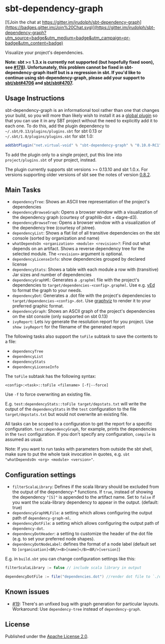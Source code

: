 # sbt-dependency-graph

[![Join the chat at https://gitter.im/jrudolph/sbt-dependency-graph](https://badges.gitter.im/Join%20Chat.svg)](https://gitter.im/jrudolph/sbt-dependency-graph?utm_source=badge&utm_medium=badge&utm_campaign=pr-badge&utm_content=badge)

Visualize your project's dependencies.

**Note: sbt >= 1.3.x is currently not supported (but hopefully fixed soon), see [#178](https://github.com/jrudolph/sbt-dependency-graph/issues/178)). Unfortunately, this problem cannot be fixed in sbt-dependency-graph itself but is a regression in sbt. If you'd like to continue using sbt-dependency-graph, please add your support to [sbt/sbt#4706](https://github.com/sbt/sbt/issues/4706) and [sbt/sbt#4707](https://github.com/sbt/sbt/issues/4707).** 

## Usage Instructions

sbt-dependency-graph is an informational tool rather than one that changes your build, so you will more than likely wish to
install it as a [global plugin] so that you can use it in any SBT project without the need to explicitly add it to each one. To do
this, add the plugin dependency to `~/.sbt/0.13/plugins/plugins.sbt` for sbt 0.13 or `~/.sbt/1.0/plugins/plugins.sbt` for sbt 1.0:

```scala
addSbtPlugin("net.virtual-void" % "sbt-dependency-graph" % "0.10.0-RC1")
```

To add the plugin only to a single project, put this line into `project/plugins.sbt` of your project, instead.

The plugin currently supports sbt versions >= 0.13.10 and sbt 1.0.x. For versions supporting older versions of sbt see
the notes of version [0.8.2](https://github.com/jrudolph/sbt-dependency-graph/tree/v0.8.2#compatibility-notes).

## Main Tasks

 * `dependencyTree`: Shows an ASCII tree representation of the project's dependencies
 * `dependencyBrowseGraph`: Opens a browser window with a visualization of the dependency graph (courtesy of graphlib-dot + dagre-d3).
 * `dependencyBrowseTree`: Opens a browser window with a visualization of the dependency tree (courtesy of jstree).
 * `dependencyList`: Shows a flat list of all transitive dependencies on the sbt console (sorted by organization and name)
 * `whatDependsOn <organization> <module> <revision>?`: Find out what depends on an artifact. Shows a reverse dependency
   tree for the selected module. The `<revision>` argument is optional.
 * `dependencyLicenseInfo`: show dependencies grouped by declared license
 * `dependencyStats`: Shows a table with each module a row with (transitive) Jar sizes and number of dependencies
 * `dependencyGraphMl`: Generates a `.graphml` file with the project's dependencies to `target/dependencies-<config>.graphml`.
   Use e.g. [yEd](http://www.yworks.com/en/products_yed_about.html) to format the graph to your needs.
 * `dependencyDot`: Generates a .dot file with the project's dependencies to `target/dependencies-<config>.dot`.
    Use [graphviz](http://www.graphviz.org/) to render it to your preferred graphic format.
 * `dependencyGraph`: Shows an ASCII graph of the project's dependencies on the sbt console (only supported on sbt 0.13)
 * `ivyReport`: Lets ivy generate the resolution report for you project. Use
   `show ivyReport` for the filename of the generated report

The following tasks also support the `toFile` subtask to save the contents to a file:

 * `dependencyTree`
 * `dependencyList`
 * `dependencyStats`
 * `dependencyLicenseInfo`

The `toFile` subtask has the following syntax:

```
<config>:<task>::toFile <filename> [-f|--force]
```

Use `-f` to force overwriting an existing file.

E.g. `test:dependencyStats::toFile target/depstats.txt` will write the output of the `dependencyStats` in the `test`
configuration to the file `target/depstats.txt` but would not overwrite an existing file.

All tasks can be scoped to a configuration to get the report for a specific configuration. `test:dependencyGraph`,
for example, prints the dependencies in the `test` configuration. If you don't specify any configuration, `compile` is
assumed as usual.

Note: If you want to run tasks with parameters from outside the sbt shell, make sure to put the whole task invocation in
quotes,  e.g. `sbt "whatDependsOn <org> <module> <version>"`.

## Configuration settings

 * `filterScalaLibrary`: Defines if the scala library should be excluded from the output of the dependency-* functions.
   If `true`, instead of showing the dependency `"[S]"` is appended to the artifact name. Set to `false` if
   you want the scala-library dependency to appear in the output. (default: true)
 * `dependencyGraphMLFile`: a setting which allows configuring the output path of `dependency-graph-ml`.
 * `dependencyDotFile`: a setting which allows configuring the output path of `dependency-dot`.
 * `dependencyDotHeader`: a setting to customize the header of the dot file (e.g. to set your preferred node shapes).
 * `dependencyDotNodeLabel`: defines the format of a node label
   (default set to `[organisation]<BR/><B>[name]</B><BR/>[version]`)

E.g. in `build.sbt` you can change configuration settings like this:

```scala
filterScalaLibrary := false // include scala library in output

dependencyDotFile := file("dependencies.dot") //render dot file to `./dependencies.dot`
```

## Known issues

 * [#19]: There's an unfixed bug with graph generation for particular layouts. Workaround:
   Use `dependency-tree` instead of `dependency-graph`.

## License

Published under the [Apache License 2.0](http://en.wikipedia.org/wiki/Apache_license).

[global plugin]: http://www.scala-sbt.org/0.13/tutorial/Using-Plugins.html#Global+plugins
[global build configuration]: http://www.scala-sbt.org/0.13/docs/Global-Settings.html
[#19]: https://github.com/jrudolph/sbt-dependency-graph/issues/19
